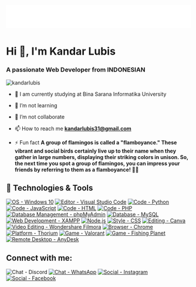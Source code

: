<h1 align="center">
  <img src="https://raw.githubusercontent.com/KandarLubis/name/main/name.svg" alt="Kandar Lubis" />
</h1>

<h1 align="left">Hi 👋, I'm Kandar Lubis</h1>
<h3 align="left">A passionate Web Developer from INDONESIAN</h3>

<p align="left"> <img src="https://komarev.com/ghpvc/?username=kandarlubis&label=Profile%20views&color=0e75b6&style=flat" alt="kandarlubis" /> </p>

- 🔭 I am currently studying at Bina Sarana Informatika University

- 🌱 I’m not learning 

- 👯 I’m not collaborate 

- 📫 How to reach me **kandarlubis31@gmail.com**

- ⚡ Fun fact **A group of flamingos is called a "flamboyance." These vibrant and social birds certainly live up to their name when they gather in large numbers, displaying their striking colors in unison. So, the next time you spot a group of flamingos, you can impress your friends by referring to them as a flamboyance! 🦩🎉**

## 🔧 Technologies & Tools

[![OS - Windows 10](https://img.shields.io/badge/OS-Windows_10-informational?style=flat&logo=windows&logoColor=white&color=2bbc8a)](https://www.microsoft.com/windows/)
[![Editor - Visual Studio Code](https://img.shields.io/badge/Editor-Visual_Studio_Code-informational?style=flat&logo=visual-studio-code&logoColor=white&color=2bbc8a)](https://code.visualstudio.com/)
[![Code - Python](https://img.shields.io/badge/Code-Python-informational?style=flat&logo=python&logoColor=white&color=2bbc8a)](https://www.python.org/)
[![Code - JavaScript](https://img.shields.io/badge/Code-JavaScript-informational?style=flat&logo=javascript&logoColor=white&color=2bbc8a)](https://developer.mozilla.org/en-US/docs/Web/JavaScript)
[![Code - HTML](https://img.shields.io/badge/Code-HTML-informational?style=flat&logo=html5&logoColor=white&color=2bbc8a)](https://developer.mozilla.org/en-US/docs/Web/HTML)
[![Code - PHP](https://img.shields.io/badge/Code-PHP-informational?style=flat&logo=php&logoColor=white&color=777BB4)](https://www.php.net/)
[![Database Management - phpMyAdmin](https://img.shields.io/badge/DB_Management-phpMyAdmin-informational?style=flat&logo=phpmyadmin&logoColor=white&color=4682B4)](https://www.phpmyadmin.net/)
[![Database - MySQL](https://img.shields.io/badge/Database-MySQL-informational?style=flat&logo=mysql&logoColor=white&color=4479A1)](https://www.mysql.com/)
[![Web Development - XAMPP](https://img.shields.io/badge/Web_Development-XAMPP-informational?style=flat&logo=xampp&logoColor=white&color=FB7A24)](https://www.apachefriends.org/index.html)
[![Node.js](https://img.shields.io/badge/Platform-Node.js-informational?style=flat&logo=node.js&logoColor=white&color=8CC84B)](https://nodejs.org/)
[![Style - CSS](https://img.shields.io/badge/Style-CSS-informational?style=flat&logo=css3&logoColor=white&color=1572B6)](https://developer.mozilla.org/en-US/docs/Web/CSS)
[![Editing - Canva](https://img.shields.io/badge/Editing-Canva-informational?style=flat&logo=canva&logoColor=white&color=00C4CC)](https://www.canva.com/)
[![Video Editing - Wondershare Filmora](https://img.shields.io/badge/Video_Editing-Wondershare_Filmora-informational?style=flat&logo=wondershare&logoColor=white&color=00A4E4)](https://filmora.wondershare.com/)
[![Browser - Chrome](https://img.shields.io/badge/Browser-Chrome-informational?style=flat&logo=google-chrome&logoColor=white&color=4285F4)](https://www.google.com/chrome/)
[![Platform - Thorium](https://img.shields.io/badge/Platform-Thorium-informational?style=flat&color=blue)](https://example.com/thorium)
[![Game - Valorant](https://img.shields.io/badge/Game-Valorant-informational?style=flat&logo=valorant&logoColor=white&color=7645FF)](https://playvalorant.com/)
[![Game - Fishing Planet](https://img.shields.io/badge/Game-Fishing_Planet-informational?style=flat&logo=fishingplanet&logoColor=white&color=4E937A)](https://fishingplanet.com/)
[![Remote Desktop - AnyDesk](https://img.shields.io/badge/Remote_Desktop-AnyDesk-informational?style=flat&logo=anydesk&logoColor=white&color=1B1464)](https://www.anydesk.com/)

## Connect with me:
![Chat - Discord](https://img.shields.io/badge/Chat-Discord-informational?style=flat&logo=discord&logoColor=white&color=5865F2)
[![Chat - WhatsApp](https://img.shields.io/badge/Chat-WhatsApp-informational?style=flat&logo=whatsapp&logoColor=white&color=25D366)]()
[![Social - Instagram](https://img.shields.io/badge/Social-Instagram-informational?style=flat&logo=instagram&logoColor=white&color=E4405F)]()
[![Social - Facebook](https://img.shields.io/badge/Social-Facebook-informational?style=flat&logo=facebook&logoColor=white&color=1877F2)](https://www.facebook.com/username/)



